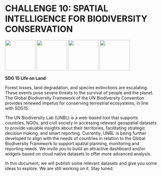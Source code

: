 # CHALLENGE 10: SPATIAL INTELLIGENCE FOR BIODIVERSITY CONSERVATION

<img src="https://github.com/unepwcmc/unbl-cloudnativehacks/assets/141819111/b5e2ba08-7521-4d4e-892b-c43e1ab001bc" height="100"/>
     <img src="https://github.com/unepwcmc/unbl-cloudnativehacks/assets/141819111/d75e61e2-b26f-4c9a-981c-cc1f865081c8" height="100"/>
     <img src="https://github.com/unepwcmc/unbl-cloudnativehacks/assets/141819111/caa96421-9c25-4af0-87e2-2df107d5c127" height="100"/>


<img src="https://github.com/unepwcmc/unbl-cloudnativehacks/assets/141819111/36de6e41-b173-4c1d-a9a2-f1f17fcf1d74" height="100"/>

**SDG 15 Life on Land**

Forest losses, land degradation, and species extinctions are escalating. These events pose severe threats to the survival of people and the planet. The Global Biodiversity Framework of the UN Biodiversity Convention provides renewed impetus for conserving terrestrial ecosystems, in line with SDG15. 
  
The UN Biodiversity Lab (UNBL) is a web-based tool that supports countries, NGOs, and civil society in accessing relevant geospatial datasets to provide valuable insights about their territories, facilitating strategic decision making, and smart reporting. Currently, UNBL is being further developed to align with the needs of countries in relation to the Global Biodiversity Framework to support spatial planning, monitoring and reporting needs. We invite you to build an attractive dashboard and/or widgets based on cloud native datasets to offer more advanced analysis. 

In this document, we will publish some relevant datasets and give you some ideas to explore. We are still working on it. Stay tuned.
